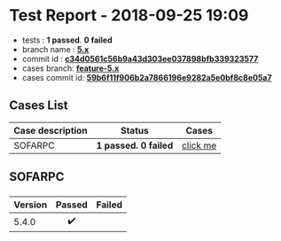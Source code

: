 # Test Report - 2018-09-25 19:09

- tests  : **1 passed**. **0 failed**
- branch name : **[5.x](https://github.com/apache/incubator-skywalking/tree/5.x)**
- commit id : **[c34d0561c56b9a43d303ee037898bfb339323577](https://github.com/apache/incubator-skywalking/commit/c34d0561c56b9a43d303ee037898bfb339323577)**
- cases branch: **[feature-5.x](https://github.com/SkywalkingTest/skywalking-autotest-scenarios/tree/feature-5.x)**
- cases commit id: **[59b6f11f906b2a7866196e9282a5e0bf8c8e05a7](https://github.com/SkywalkingTest/skywalking-autotest-scenarios/commit/59b6f11f906b2a7866196e9282a5e0bf8c8e05a7)**

## Cases List

| Case description | Status | Cases|
|:-----|:-----:|:-----:|
|SOFARPC| **1 passed. 0 failed**| [click me](#sofarpc) |

## SOFARPC

### 
|  Version     | Passed | Failed|
|:------------- |:-------:|:-----:|
| 5.4.0  | :heavy_check_mark:||

